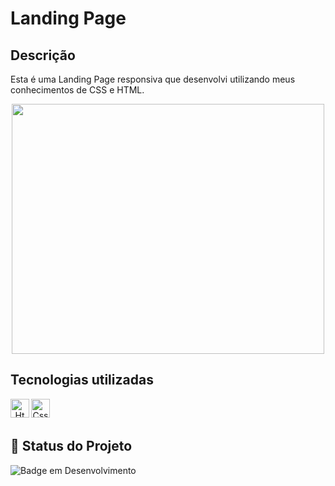 # Landing Page

## Descrição

Esta é uma Landing Page responsiva que desenvolvi utilizando meus conhecimentos de CSS e HTML.

<div align="center">
<img height="400" width="500" src="https://github.com/user-attachments/assets/5ee4926b-9bf2-4621-8cc9-1c5b6b29542f">
</div>

## Tecnologias utilizadas 
<div align="center"> 
<img align="left" alt="Html" height="30" width="30" src="https://cdn.jsdelivr.net/gh/devicons/devicon@latest/icons/html5/html5-original.svg">
<img align="left" alt="Css" height="30" width="30" src="https://cdn.jsdelivr.net/gh/devicons/devicon@latest/icons/css3/css3-original.svg">

</div>
<br/><br/>

## 🔎 Status do Projeto

![Badge em Desenvolvimento](https://img.shields.io/badge/Status-Finalizado-blue)
